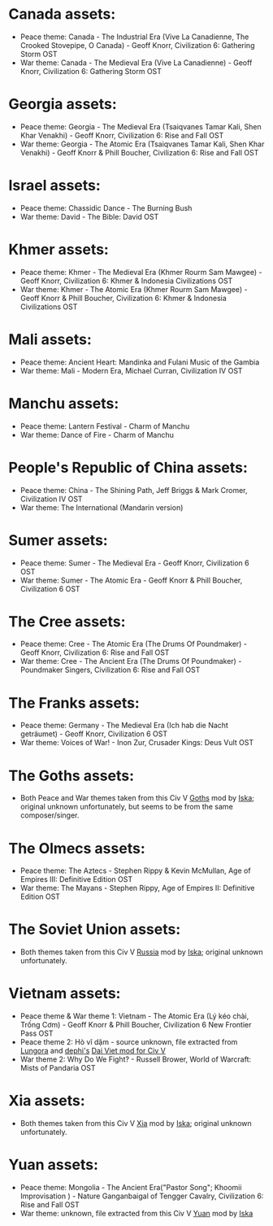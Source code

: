# Canada assets:
* Peace theme: Canada - The Industrial Era (Vive La Canadienne, The Crooked Stovepipe, O Canada) - Geoff Knorr, Civilization 6: Gathering Storm OST
* War theme: Canada - The Medieval Era (Vive La Canadienne) - Geoff Knorr, Civilization 6: Gathering Storm OST

# Georgia assets:
* Peace theme: Georgia - The Medieval Era (Tsaiqvanes Tamar Kali, Shen Khar Venakhi) - Geoff Knorr, Civilization 6: Rise and Fall OST
* War theme: Georgia - The Atomic Era (Tsaiqvanes Tamar Kali, Shen Khar Venakhi) - Geoff Knorr & Phill Boucher, Civilization 6: Rise and Fall OST

# Israel assets:
* Peace theme: Chassidic Dance - The Burning Bush
* War theme: David - The Bible: David OST

# Khmer assets:
* Peace theme: Khmer - The Medieval Era (Khmer Rourm Sam Mawgee) - Geoff Knorr, Civilization 6: Khmer & Indonesia Civilizations OST
* War theme: Khmer - The Atomic Era (Khmer Rourm Sam Mawgee) - Geoff Knorr & Phill Boucher, Civilization 6: Khmer & Indonesia Civilizations OST

# Mali assets:
* Peace theme: Ancient Heart: Mandinka and Fulani Music of the Gambia
* War theme: Mali - Modern Era, Michael Curran, Civilization IV OST

# Manchu assets:
* Peace theme: Lantern Festival - Charm of Manchu
* War theme: Dance of Fire - Charm of Manchu

# People's Republic of China assets:
* Peace theme: China - The Shining Path, Jeff Briggs & Mark Cromer, Civilization IV OST
* War theme: The International (Mandarin version)

# Sumer assets:
* Peace theme: Sumer - The Medieval Era - Geoff Knorr, Civilization 6 OST
* War theme: Sumer - The Atomic Era - Geoff Knorr & Phill Boucher, Civilization 6 OST

# The Cree assets:
* Peace theme: Cree - The Atomic Era (The Drums Of Poundmaker) - Geoff Knorr, Civilization 6: Rise and Fall OST
* War theme: Cree - The Ancient Era (The Drums Of Poundmaker) - Poundmaker Singers, Civilization 6: Rise and Fall OST

# The Franks assets:
* Peace theme: Germany - The Medieval Era (Ich hab die Nacht geträumet) - Geoff Knorr, Civilization 6 OST
* War theme: Voices of War! - Inon Zur, Crusader Kings: Deus Vult OST

# The Goths assets:
* Both Peace and War themes taken from this Civ V [Goths](https://steamcommunity.com/sharedfiles/filedetails/?id=2234944622) mod by [Iska](https://steamcommunity.com/profiles/76561198033595020); original unknown unfortunately, but seems to be from the same composer/singer.

# The Olmecs assets:
* Peace theme: The Aztecs - Stephen Rippy & Kevin McMullan, Age of Empires III: Definitive Edition OST
* War theme: The Mayans - Stephen Rippy, Age of Empires II: Definitive Edition OST

# The Soviet Union assets:
* Both themes taken from this Civ V [Russia](https://steamcommunity.com/sharedfiles/filedetails/?id=2475956936) mod by [Iska](https://steamcommunity.com/profiles/76561198033595020); original unknown unfortunately.

# Vietnam assets:
* Peace theme & War theme 1: Vietnam - The Atomic Era (Lý kéo chài, Trống Cơm) - Geoff Knorr & Phill Boucher, Civilization 6 New Frontier Pass OST
* Peace theme 2: Hò vĩ dặm - source unknown, file extracted from [Lungora](https://steamcommunity.com/id/lungora) and [dephi's](https://steamcommunity.com/profiles/76561198814187012) [Dai Viet mod for Civ V](https://steamcommunity.com/sharedfiles/filedetails/?id=2107506724)
* War theme 2: Why Do We Fight? - Russell Brower, World of Warcraft: Mists of Pandaria OST

# Xia assets:
* Both themes taken from this Civ V [Xia](https://steamcommunity.com/sharedfiles/filedetails/?id=2234941433) mod by [Iska](https://steamcommunity.com/profiles/76561198033595020); original unknown unfortunately.

# Yuan assets:
* Peace theme: Mongolia - The Ancient Era("Pastor Song"; Khoomii Improvisation ) - Nature Ganganbaigal of Tengger Cavalry, Civilization 6: Rise and Fall OST
* War theme: unknown, file extracted from this Civ V [Yuan](https://steamcommunity.com/sharedfiles/filedetails/?id=3034869731) mod by [Iska](https://steamcommunity.com/profiles/76561198033595020)
